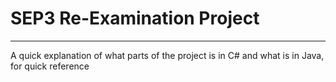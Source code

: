 # SEP3 Re-Examination Project

---

A quick explanation of what parts of the project is in C# and what is in Java, for quick reference